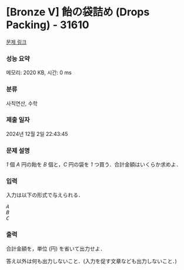 # [Bronze V] 飴の袋詰め (Drops Packing) - 31610 

[문제 링크](https://www.acmicpc.net/problem/31610) 

### 성능 요약

메모리: 2020 KB, 시간: 0 ms

### 분류

사칙연산, 수학

### 제출 일자

2024년 12월 2일 22:43:45

### 문제 설명

<p><var>1</var> 個 <var>A</var> 円の飴を <var>B</var> 個と，<var>C</var> 円の袋を <var>1</var> つ買う．合計金額はいくらか求めよ．</p>

### 입력 

 <p>入力は以下の形式で与えられる．</p>

<pre><var>A</var>
<var>B</var>
<var>C</var></pre>

### 출력 

 <p>合計金額を，単位 (円) を省いて出力せよ．</p>

<p>答え以外は何も出力しないこと．(入力を促す文章なども出力しないこと．)</p>

